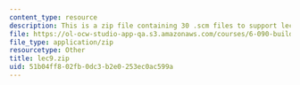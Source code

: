 ```yaml
---
content_type: resource
description: This is a zip file containing 30 .scm files to support lecture 9.
file: https://ol-ocw-studio-app-qa.s3.amazonaws.com/courses/6-090-building-programming-experience-a-lead-in-to-6-001-january-iap-2005/51b04ff802fb0dc3b2e0253ec0ac599a_lec9.zip
file_type: application/zip
resourcetype: Other
title: lec9.zip
uid: 51b04ff8-02fb-0dc3-b2e0-253ec0ac599a
---
```

